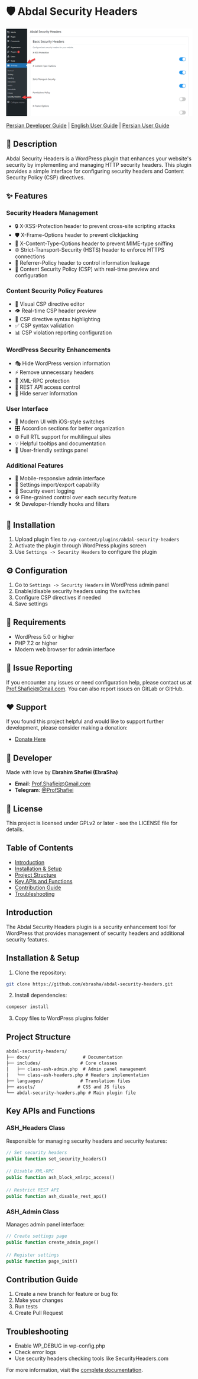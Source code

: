 # 🛡️ Abdal Security Headers

<div align="center">
  <img src="../abdal-security-headers.png" alt="Abdal Security Headers Plugin Screenshot">
</div>

[Persian Developer Guide](README_Developer_fa.md) | [English User Guide](../README.md) | [Persian User Guide](../README_fa.md)

## 📝 Description
Abdal Security Headers is a WordPress plugin that enhances your website's security by implementing and managing HTTP security headers. This plugin provides a simple interface for configuring security headers and Content Security Policy (CSP) directives.

## ✨ Features
### Security Headers Management
- 🔒 X-XSS-Protection header to prevent cross-site scripting attacks
- 🛡️ X-Frame-Options header to prevent clickjacking
- 🔐 X-Content-Type-Options header to prevent MIME-type sniffing
- 🌐 Strict-Transport-Security (HSTS) header to enforce HTTPS connections
- 🚫 Referrer-Policy header to control information leakage
- 🛑 Content Security Policy (CSP) with real-time preview and configuration

### Content Security Policy Features
- 📝 Visual CSP directive editor
- 👁️ Real-time CSP header preview
- 🎨 CSP directive syntax highlighting
- ✅ CSP syntax validation
- 📊 CSP violation reporting configuration

### WordPress Security Enhancements
- 🎭 Hide WordPress version information
- ⚡ Remove unnecessary headers
- 🔌 XML-RPC protection
- 🔑 REST API access control
- 📢 Hide server information

### User Interface
- 💫 Modern UI with iOS-style switches
- 🎛️ Accordion sections for better organization
- 🌐 Full RTL support for multilingual sites
- 💡 Helpful tooltips and documentation
- 🎯 User-friendly settings panel

### Additional Features
- 📱 Mobile-responsive admin interface
- 🔄 Settings import/export capability
- 📝 Security event logging
- ⚙️ Fine-grained control over each security feature
- 🛠️ Developer-friendly hooks and filters

## 🚀 Installation
1. Upload plugin files to `/wp-content/plugins/abdal-security-headers`
2. Activate the plugin through WordPress plugins screen
3. Use `Settings -> Security Headers` to configure the plugin

## ⚙️ Configuration
1. Go to `Settings -> Security Headers` in WordPress admin panel
2. Enable/disable security headers using the switches
3. Configure CSP directives if needed
4. Save settings

## 🔧 Requirements
- WordPress 5.0 or higher
- PHP 7.2 or higher
- Modern web browser for admin interface

## 🐛 Issue Reporting
If you encounter any issues or need configuration help, please contact us at Prof.Shafiei@Gmail.com. You can also report issues on GitLab or GitHub.

## ❤️ Support
If you found this project helpful and would like to support further development, please consider making a donation:
- [Donate Here](https://alphajet.ir/abdal-donation)

## 🤵 Developer
Made with love by **Ebrahim Shafiei (EbraSha)**
- **Email**: Prof.Shafiei@Gmail.com
- **Telegram**: [@ProfShafiei](https://t.me/ProfShafiei)

## 📜 License
This project is licensed under GPLv2 or later - see the LICENSE file for details.

## Table of Contents
- [Introduction](#introduction)
- [Installation & Setup](#installation--setup)
- [Project Structure](#project-structure)
- [Key APIs and Functions](#key-apis-and-functions)
- [Contribution Guide](#contribution-guide)
- [Troubleshooting](#troubleshooting)

## Introduction
The Abdal Security Headers plugin is a security enhancement tool for WordPress that provides management of security headers and additional security features.

## Installation & Setup
1. Clone the repository:
```bash
git clone https://github.com/ebrasha/abdal-security-headers.git
```

2. Install dependencies:
```bash
composer install
```

3. Copy files to WordPress plugins folder

## Project Structure
```
abdal-security-headers/
├── docs/                    # Documentation
├── includes/               # Core classes
│   ├── class-ash-admin.php  # Admin panel management
│   └── class-ash-headers.php # Headers implementation
├── languages/              # Translation files
├── assets/                # CSS and JS files
└── abdal-security-headers.php # Main plugin file
```

## Key APIs and Functions

### ASH_Headers Class
Responsible for managing security headers and security features:

```php
// Set security headers
public function set_security_headers()

// Disable XML-RPC
public function ash_block_xmlrpc_access()

// Restrict REST API
public function ash_disable_rest_api()
```

### ASH_Admin Class
Manages admin panel interface:

```php
// Create settings page
public function create_admin_page()

// Register settings
public function page_init()
```

## Contribution Guide
1. Create a new branch for feature or bug fix
2. Make your changes
3. Run tests
4. Create Pull Request

## Troubleshooting
- Enable WP_DEBUG in wp-config.php
- Check error logs
- Use security headers checking tools like SecurityHeaders.com

For more information, visit the [complete documentation](https://github.com/ebrasha/abdal-security-headers/wiki).

